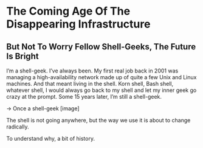 # The Coming Age Of The Disappearing Infrastructure

## But Not To Worry Fellow Shell-Geeks, The Future Is Bright

I’m a shell-geek. I’ve always been. My first real job back in 2001 was managing a high-availability network made up of quite a few Unix and Linux machines. And that meant living in the shell. Korn shell, Bash shell, whatever shell, I would always go back to my shell and let my inner geek go crazy at the prompt. Some 15 years later, I’m still a shell-geek.

-> Once a shell-geek [image]

The shell is not going anywhere, but the way we use it is about to change radically.

To understand why, a bit of history.


